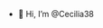 - 👋 Hi, I’m @Cecilia38
<!---
Cecilia38/Cecilia38 is a ✨ special ✨ repository because its `README.md` (this file) appears on your GitHub profile.
You can click the Preview link to take a look at your changes.
--->
